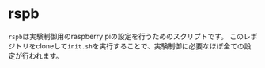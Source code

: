 # rspb
`rspb`は実験制御用のraspberry piの設定を行うためのスクリプトです。
このレポジトリをcloneして`init.sh`を実行することで、実験制御に必要なほぼ全ての設定が行われます。
